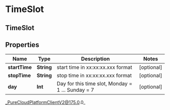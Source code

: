 # TimeSlot

## TimeSlot

## Properties

|Name | Type | Description | Notes|
|------------ | ------------- | ------------- | -------------|
| **startTime** | **String** | start time in xx:xx:xx.xxx format | [optional] |
| **stopTime** | **String** | stop time in xx:xx:xx.xxx format | [optional] |
| **day** | **Int** | Day for this time slot, Monday &#x3D; 1 ... Sunday &#x3D; 7 | [optional] |



_PureCloudPlatformClientV2@175.0.0_
